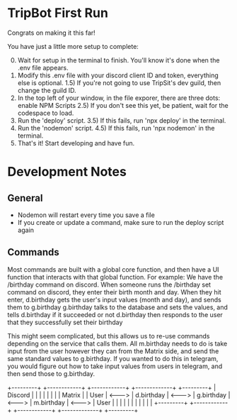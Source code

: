 # TripBot First Run
Congrats on making it this far!

You have just a little more setup to complete:

0) Wait for setup in the terminal to finish. You'll know it's done when the .env file appears.
1) Modify this .env file with your discord client ID and token, everything else is optional.
1.5) If you're not going to use TripSit's dev guild, then change the guild ID.
2) In the top left of your window, in the file exporer, there are three dots: enable NPM Scripts
2.5) If you don't see this yet, be patient, wait for the codespace to load.
3) Run the 'deploy' script.
3.5) If this fails, run 'npx deploy' in the terminal.
4) Run the 'nodemon' script.
4.5) If this fails, run 'npx nodemon' in the terminal.
3) That's it! Start developing and have fun.

# Development Notes
## General
* Nodemon will restart every time you save a file
* If you create or update a command, make sure to run the deploy script again

## Commands
Most commands are built with a global core function, and then have a UI function that interacts with that global function.
For example: We have the /birthday command on discord.
When someone runs the /birthday set command on discord, they enter their birth month and day.
When they hit enter, d.birthday gets the user's input values (month and day), and sends them to g.birthday
g.birthday talks to the database and sets the values, and tells d.birthday if it succeeded or not
d.birthday then responds to the user that they successfully set their birthday

This might seem complicated, but this allows us to re-use commands depending on the service that calls them.
All m.birthday needs to do is take input from the user however they can from the Matrix side, and send the same standard values to g.birthday.
If you wanted to do this in telegram, you would figure out how to take input values from users in telegram, and then send those to g.birthday.

+---------+       +------------+       +------------+       +-------------+       +---------+
| Discord |       |            |       |            |       |             |       | Matrix  |
|  User   | <---> | d.birthday | <---> | g.birthday | <---> |  m.birthday | <---> |  User   |
|         |       |            |       |            |       |             |       |         |
+---------+       +------------+       +------------+       +-------------+       +---------+
